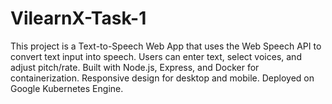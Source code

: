 # VilearnX-Task-1
This project is a Text-to-Speech Web App that uses the Web Speech API to convert text input into speech. Users can enter text, select voices, and adjust pitch/rate. Built with Node.js, Express, and Docker for containerization. Responsive design for desktop and mobile. Deployed on Google Kubernetes Engine.
